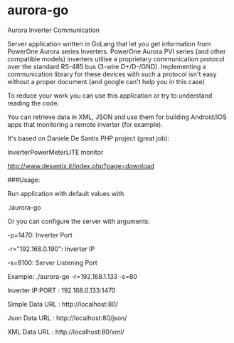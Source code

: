 # aurora-go
Aurora Inverter Communication

Server application written in GoLang that let you get information from PowerOne Aurora series Inverters.
PowerOne Aurora PVI series (and other compatible models) inverters utilise a proprietary communication protocol over the standard RS-485 bus (3-wire D+/D-/GND). Implementing a communication library for these devices with such a protocol isn't easy without a proper document (and google can't help you in this case)

To reduce your work you can use this application or try to understand reading the code.

You can retrieve data in XML, JSON and use them for building Android/IOS apps that monitoring a remote inverter (for example).

It's based on Daniele De Santis PHP project (great job):

InverterPowerMeterLITE monitor

http://www.desantix.it/index.php?page=download

###Usage:

Run application with default values with

./aurora-go

Or you can configure the server with arguments:

  -p=1470: Inverter Port
  
  -r="192.168.0.190": Inverter IP
  
  -s=8100: Server Listening Port

Example: 
./aurora-go -r=192.168.1.133 -s=80

Inverter IP:PORT : 192.168.0.133:1470

Simple Data URL : http://localhost:80/

Json Data URL : http://localhost:80/json/

XML Data URL : http://localhost:80/xml/


